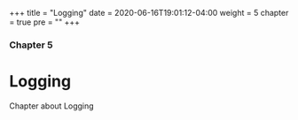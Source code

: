 +++
title = "Logging"
date = 2020-06-16T19:01:12-04:00
weight = 5
chapter = true
pre = "<b></b>"
+++

### Chapter 5

# Logging

Chapter about Logging